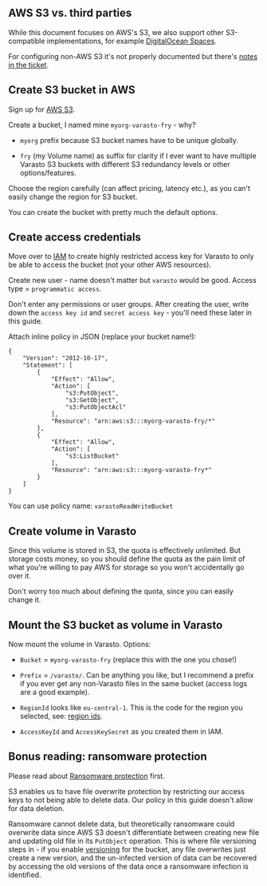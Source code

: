AWS S3 vs. third parties
------------------------

While this document focuses on AWS's S3, we also support other S3-compatible implementations, for
example [DigitalOcean Spaces](https://www.digitalocean.com/products/spaces).

For configuring non-AWS S3 it's not properly documented but there's
[notes in the ticket](https://github.com/function61/varasto/issues/243#issuecomment-2156688334).


Create S3 bucket in AWS
-----------------------

Sign up for [AWS S3](https://aws.amazon.com/s3/).

Create a bucket, I named mine `myorg-varasto-fry` - why?

- `myorg` prefix because S3 bucket names have to be unique globally.

- `fry` (my Volume name) as suffix for clarity if I ever want to have multiple Varasto S3
  buckets with different S3 redundancy levels or other options/features.

Choose the region carefully (can affect pricing, latency etc.), as you can't easily change
the region for S3 bucket.

You can create the bucket with pretty much the default options.


Create access credentials
-------------------------

Move over to [IAM](https://console.aws.amazon.com/iam/home) to create highly restricted access
key for Varasto to only be able to access the bucket (not your other AWS resources).

Create new user - name doesn't matter but `varasto` would be good. Access type = `programmatic access`.

Don't enter any permissions or user groups. After creating the user, write down the
`access key id` and `secret access key` - you'll need these later in this guide.

Attach inline policy in JSON (replace your bucket name!):

```
{
    "Version": "2012-10-17",
    "Statement": [
        {
            "Effect": "Allow",
            "Action": [
                "s3:PutObject",
                "s3:GetObject",
                "s3:PutObjectAcl"
            ],
            "Resource": "arn:aws:s3:::myorg-varasto-fry/*"
        },
        {
            "Effect": "Allow",
            "Action": [
                "s3:ListBucket"
            ],
            "Resource": "arn:aws:s3:::myorg-varasto-fry*"
        }
    ]
}
```

You can use policy name: `varastoReadWriteBucket`


Create volume in Varasto
------------------------

Since this volume is stored in S3, the quota is effectively unlimited. But storage costs
money, so you should define the quota as the pain limit of what you're willing to pay AWS
for storage so you won't accidentally go over it.

Don't worry too much about defining the quota, since you can easily change it.


Mount the S3 bucket as volume in Varasto
----------------------------------------

Now mount the volume in Varasto. Options:

- `Bucket` = `myorg-varasto-fry` (replace this with the one you chose!)

- `Prefix` = `/varasto/`. Can be anything you like, but I recommend a prefix if you ever get
  any non-Varasto files in the same bucket (access logs are a good example).

- `RegionId` looks like `eu-central-1`. This is the code for the region you selected,
  see: [region ids](https://docs.aws.amazon.com/general/latest/gr/s3.html).

- `AccessKeyId` and `AccessKeySecret` as you created them in IAM.


Bonus reading: ransomware protection
------------------------------------

Please read about [Ransomware protection](../../security/ransomware-protection/index.md) first.

S3 enables us to have file overwrite protection by restricting our access keys to not being
able to delete data. Our policy in this guide doesn't allow for data deletion.

Ransomware cannot delete data, but theoretically ransomware could overwrite data since AWS
S3 doesn't differentiate between creating new file and updating old file in its `PutObject`
operation. This is where file versioning steps in - if you enable
[versioning](https://docs.aws.amazon.com/AmazonS3/latest/dev/Versioning.html) for the bucket,
any file overwrites just create a new version, and the un-infected version of data can be
recovered by accessing the old versions of the data once a ransomware infection is
identified.
